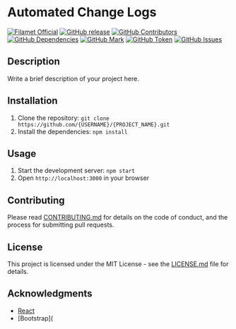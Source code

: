 # Automated Change Logs

[![Filamet Official](https://img.shields.io/static/v1?label=Filamet&message=official&color=blueviolet)](https://opensource.org/licenses/MIT)
[![GitHub release](https://img.shields.io/github/release/rahulmodiphilips/automatedchangelog.svg)](https://github.com/rahulmodiphilips/automatedchangelog/releases/)
[![GitHub Contributors](https://img.shields.io/badge/dynamic/json?url=https://raw.githubusercontent.com/rahulmodiphilips/automatedchangelog/main/raw.json&label=Contributors&query=$['contributors']&color=yellowgreen)](https://github.com/rahulmodiphilips/automatedchangelog/releases/)
[![GitHub Dependencies](https://img.shields.io/depfu/dependencies/github/rahulmodiphilips/automatedchangelog)](https://github.com/rahulmodiphilips/automatedchangelog/releases/)
[![GitHub Mark](https://img.shields.io/badge/dynamic/json?url=https://raw.githubusercontent.com/rahulmodiphilips/automatedchangelog/main/raw.json&label=Mark&query=$['mark']&color=blue&prefix=v)](https://github.com/rahulmodiphilips/automatedchangelog/releases/)
[![GitHub Token](https://img.shields.io/badge/dynamic/json?url=https://raw.githubusercontent.com/rahulmodiphilips/automatedchangelog/main/raw.json&label=tokens&query=$['tokens']&color=blue&prefix=v)](https://github.com/rahulmodiphilips/automatedchangelog/releases/)
[![GitHub Issues](https://img.shields.io/badge/dynamic/json?url=https://raw.githubusercontent.com/rahulmodiphilips/automatedchangelog/main/raw.json&label=Issues&query=$['issues']&color=yellow&sufix=open)](https://github.com/rahulmodiphilips/automatedchangelog/releases/)



## Description

Write a brief description of your project here.

## Installation

1. Clone the repository: `git clone https://github.com/{USERNAME}/{PROJECT_NAME}.git`
2. Install the dependencies: `npm install`

## Usage

1. Start the development server: `npm start`
2. Open `http://localhost:3000` in your browser

## Contributing

Please read [CONTRIBUTING.md](CONTRIBUTING.md) for details on the code of conduct, and the process for submitting pull requests.

## License

This project is licensed under the MIT License - see the [LICENSE.md](LICENSE.md) file for details.

## Acknowledgments

* [React](https://reactjs.org/)
* [Bootstrap](
